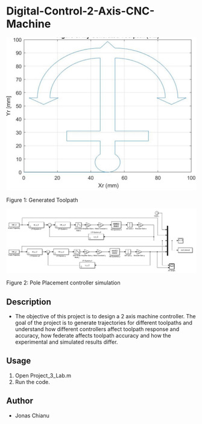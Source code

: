 # Digital-Control-2-Axis-CNC-Machine

![](images/trajectory.jpg)

Figure 1: Generated Toolpath

![](images/PP.JPG)

Figure 2: Pole Placement controller simulation

## Description
* The objective of this project is to design a 2 axis machine controller. 
The goal of the project is to generate trajectories for different toolpaths and 
understand how different controllers affect toolpath response and accuracy, 
how federate affects toolpath accuracy and how the experimental and simulated 
results differ.

## Usage
1. Open Project_3_Lab.m
2. Run the code.

## Author
* Jonas Chianu